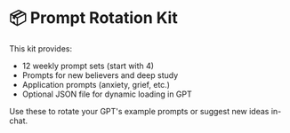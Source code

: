 # 📦 Prompt Rotation Kit

This kit provides:
- 12 weekly prompt sets (start with 4)
- Prompts for new believers and deep study
- Application prompts (anxiety, grief, etc.)
- Optional JSON file for dynamic loading in GPT

Use these to rotate your GPT's example prompts or suggest new ideas in-chat.
